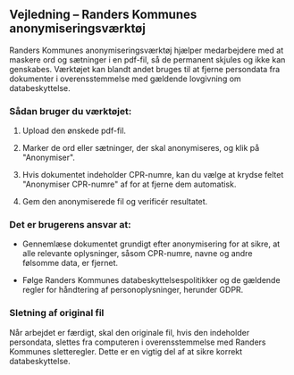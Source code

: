 ## Vejledning – Randers Kommunes anonymiseringsværktøj 

Randers Kommunes anonymiseringsværktøj hjælper medarbejdere med at maskere ord og sætninger i en pdf-fil, så de permanent skjules og ikke kan genskabes. Værktøjet kan blandt andet bruges til at fjerne persondata fra dokumenter i overensstemmelse med gældende lovgivning om databeskyttelse. 

### Sådan bruger du værktøjet: 

1. Upload den ønskede pdf-fil. 

2. Marker de ord eller sætninger, der skal anonymiseres, og klik på "Anonymiser".

3. Hvis dokumentet indeholder CPR-numre, kan du vælge at krydse feltet "Anonymiser CPR-numre" af for at fjerne dem automatisk.

4. Gem den anonymiserede fil og verificér resultatet. 

### Det er brugerens ansvar at:

- Gennemlæse dokumentet grundigt efter anonymisering for at sikre, at alle relevante oplysninger, såsom CPR-numre, navne og andre følsomme data, er fjernet. 

- Følge Randers Kommunes databeskyttelsespolitikker og de gældende regler for håndtering af personoplysninger, herunder GDPR. 

### Sletning af original fil 

Når arbejdet er færdigt, skal den originale fil, hvis den indeholder persondata, slettes fra computeren i overensstemmelse med Randers Kommunes sletteregler. Dette er en vigtig del af at sikre korrekt databeskyttelse. 